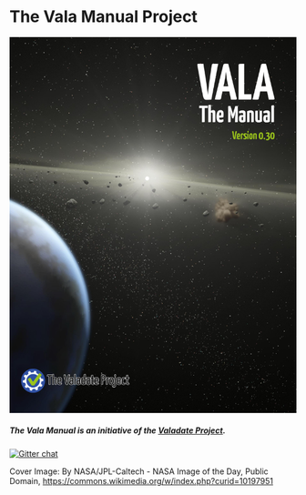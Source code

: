 # The Vala Manual Project

![](../cover.jpg)
##### The Vala Manual is an initiative of the [Valadate Project](http://www.valadate.org).

[![Gitter chat](https://badges.gitter.im/gitterHQ/gitter.png)](https://gitter.im/valadate-project/vala-manual)

Cover Image: By NASA/JPL-Caltech - NASA Image of the Day, Public Domain, https://commons.wikimedia.org/w/index.php?curid=10197951
